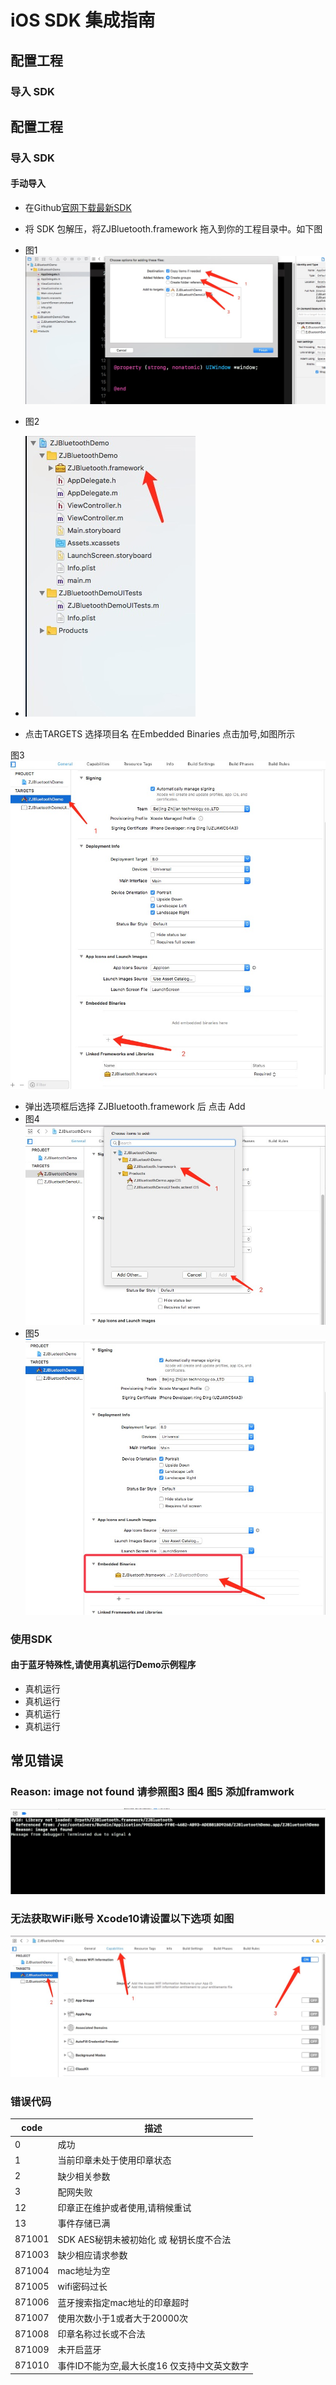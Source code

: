 # iOS SDK 集成指南

## 配置工程

### 导入 SDK

## 配置工程
### 导入 SDK

#### 手动导入
* 在Github[官网下载最新SDK](https://github.com/ZhiJianDeveloper/iOS_BLE_SDK)
* 将 SDK 包解压，将ZJBluetooth.framework 拖入到你的工程目录中。如下图

* 图1![](1.png)

* 图2
* ![](2.png)

* 点击TARGETS 选择项目名 在Embedded Binaries 点击加号,如图所示

图3![](3.png)

* 弹出选项框后选择 ZJBluetooth.framework 后 点击 Add
* 图4![](4.png)
* 图5![](5.png)


### 使用SDK
#### 由于蓝牙特殊性,请使用真机运行Demo示例程序
* 真机运行
* 真机运行
* 真机运行
* 真机运行


## 常见错误
### Reason: image not found 请参照图3 图4 图5 添加framwork
![](6.png)

###  无法获取WiFi账号 Xcode10请设置以下选项 如图
![](7.png)

### 错误代码

code  | 描述
------------- | -------------
0|成功
1|当前印章未处于使用印章状态
2|缺少相关参数
3|配网失败
12|印章正在维护或者使用,请稍候重试
13|事件存储已满
871001|SDK AES秘钥未被初始化 或 秘钥长度不合法
871003|缺少相应请求参数
871004|mac地址为空
871005|wifi密码过长
871006|蓝牙搜索指定mac地址的印章超时
871007|使用次数小于1或者大于20000次
871008|印章名称过长或不合法
871009|未开启蓝牙
871010|事件ID不能为空,最大长度16 仅支持中文英文数字

                
